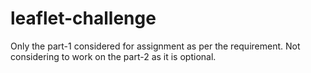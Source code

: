 # leaflet-challenge
Only the part-1 considered for assignment as per the requirement. Not considering to work on the part-2 as it is optional.
